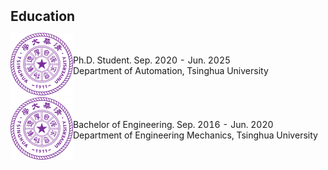 <h2 style="margin: 2px 0px 10px;">Education</h2>

<div>
<table style="width:100%;border:none;border-spacing:0px;border-collapse:separate;margin-right:auto;margin-left:auto">
  
<tr>
<td style="padding:0px;width:20%;vertical-align:middle;border:none" align="center">
<img width="100" src="./assets/img/tsinghua.png"/> 
</td>
<td style="padding:0px;width:80%;vertical-align:middle;border: none" align="left">
Ph.D. Student. Sep. 2020 - Jun. 2025<br>
Department of Automation, Tsinghua University<br>
</td>
</tr>

<tr>
<td style="padding:0px;width:20%;vertical-align:middle;border:none" align="center">
<img width="100" src="./assets/img/tsinghua.png"/> 
</td>
<td style="padding:0px;width:80%;vertical-align:middle;border: none" align="left">
Bachelor of Engineering. Sep. 2016 - Jun. 2020<br>
Department of Engineering Mechanics, Tsinghua University<br>
</td>
</tr>

</table>    
</div>
  


